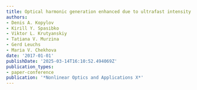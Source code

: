 ```yaml
---
title: Optical harmonic generation enhanced due to ultrafast intensity fluctuations
authors:
- Denis A. Kopylov
- Kirill Y. Spasibko
- Viktor L. Krutyanskiy
- Tatiana V. Murzina
- Gerd Leuchs
- Maria V. Chekhova
date: '2017-01-01'
publishDate: '2025-03-14T16:10:52.494069Z'
publication_types:
- paper-conference
publication: '*Nonlinear Optics and Applications X*'
---
```

